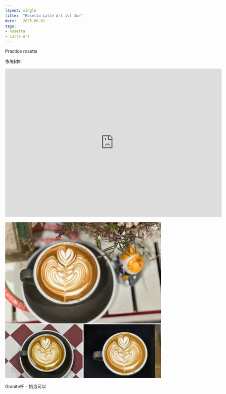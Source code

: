 ```yaml
---
layout: single
title:  "Rosetta Latte Art 1st Jun"
date:   2025-06-01
tags:
- Rosetta
- Latte Art
---
```



Practice rosetta

练练树叶


<div class="embed-container">
  <iframe
      src="https://www.youtube.com/embed/SYCloojtcYE"
      width="700"
      height="480"
      frameborder="0"
      allowfullscreen="true">
  </iframe>
</div>



![](/assets/img/2025/06/01/19F60B55-BCCC-4B8A-9F68-F267B98B89D1.JPG)

Granite杯 - 奶泡可以
